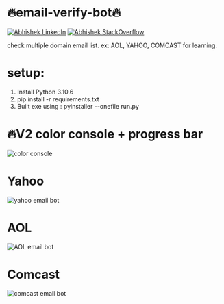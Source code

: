 # 🔥email-verify-bot🔥  

[![Abhishek LinkedIn](https://img.shields.io/badge/Abhishek-LinkedIn-blue.svg?style=for-the-badge)](https://www.linkedin.com/in/abhi5h3k/) [![Abhishek StackOverflow](https://img.shields.io/badge/Abhishek-StackOverflow-orange.svg?style=for-the-badge)](https://stackoverflow.com/users/6870223/abhi?tab=profile)

check multiple domain email list. ex: AOL, YAHOO, COMCAST for learning.

# setup:
1. Install Python 3.10.6
2. pip install -r requirements.txt
3. Built exe using : pyinstaller --onefile run.py
# 🔥V2 color console + progress bar
![color console](https://media.giphy.com/media/jCmB7bVM3orrBuzlFi/giphy.gif)

# Yahoo 
![yahoo email bot](https://media.giphy.com/media/D1XnCQHa1DCbmDK4nf/giphy.gif)

# AOL
![AOL email bot](https://media.giphy.com/media/aMbpIJgA41ctZtVMbp/giphy.gif)

# Comcast
![comcast email bot](https://media.giphy.com/media/aTLZBB98V3goEDQV4h/giphy.gif)




